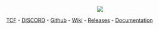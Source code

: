 <p align="center">
  <a href="https://www.tmodloader.net/">
    <img src="https://cdn.discordapp.com/attachments/690151155497435157/731490723790323773/tModLoaderLogo_with_background.png" />
  </a>
</p>
<a href="https://forums.terraria.org/index.php?threads/1-3-tmodloader-a-modding-api.23726/">TCF</a> -
<a href="https://tmodloader.net/discord">DISCORD</a> - 
<a href="https://github.com/tModLoader/tModLoader">Github</a> -
<a href="https://github.com/tModLoader/tModLoader/wiki">Wiki</a> -
<a href="https://github.com/tModLoader/tModLoader/releases">Releases</a> -
<a href="https://tmodloader.github.io/tModLoader/html/index.html">Documentation</a>
